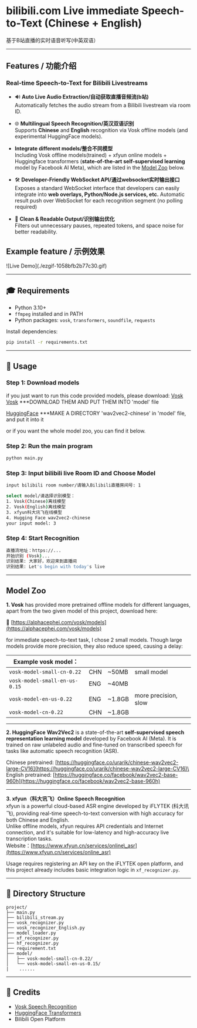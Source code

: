 # bilibili.com Live immediate Speech-to-Text (Chinese + English)

基于B站直播的实时语音听写(中英双语）

---

## Features / 功能介绍

### Real-time Speech-to-Text for Bilibili Livestreams

- 🔊 **Auto Live Audio Extraction/自动获取直播音频流(b站)**\
  Automatically fetches the audio stream from a Bilibili livestream via room ID.

- 🌐 **Multilingual Speech Recognition/英汉双语识别**\
  Supports **Chinese** and **English** recognition via Vosk offline models (and experimental HuggingFace models).

- **Integrate different models/整合不同模型**\
  Including Vosk offline models(trained) + xfyun online models + Huggingface transformers (**state-of-the-art self-supervised learning** model by Facebook AI Meta), which are listed in the [Model Zoo](#model-zoo) below.

- 🛠️ **Developer-Friendly WebSocket API/通过websocket实时输出接口**\
  Exposes a standard WebSocket interface that developers can easily integrate into **web overlays, Python/Node.js services, etc.** Automatic result push over WebSocket for each recognition segment (no polling required)

- 🚨 **Clean & Readable Output/识别输出优化**\
  Filters out unnecessary pauses, repeated tokens, and space noise for better readability.

## Example feature / 示例效果



![Live Demo]\(./ezgif-1058bfb2b77c30.gif)



---

## 🎓 Requirements

- Python 3.10+
- `ffmpeg` installed and in PATH
- Python packages: `vosk`, `transformers`, `soundfile`, `requests`

Install dependencies:

```bash
pip install -r requirements.txt
```

---

## 📖 Usage

### Step 1: Download models
if you just want to run this code provided models, please download:
 [Vosk](https://alphacephei.com/vosk/models/vosk-model-small-en-us-0.15.zip) 
 [Vosk](https://alphacephei.com/vosk/models/vosk-model-small-cn-0.22.zip) 
 ***DOWNLOAD THEM AND PUT THEM INTO 'model' file
 
 [HuggingFace](https://huggingface.co/jonatasgrosman/wav2vec2-large-xlsr-53-chinese-zh-cn/tree/main) 
 ***MAKE A DIRECTORY 'wav2vec2-chinese' in 'model' file, and put it into it

or if you want the whole model zoo, you can find it below.

### Step 2: Run the main program

```bash
python main.py
```

### Step 3: Input bilibili live Room ID and Choose Model

```bash
input bilibili room number/请输入Bilibili直播房间号: 1

select model/请选择识别模型：
1. Vosk(Chinese)离线模型
2. Vosk(English)离线模型
3. xfyun科大讯飞在线模型
4. Hugging Face wav2vec2-chinese
your input model: 3
```

### Step 4: Start Recognition

```bash
直播流地址：https://...
开始识别 (Vosk)...
识别结果: 大家好，欢迎来到直播间
识别结果: Let's begin with today's live
```

---

## Model Zoo

**1. Vosk** has provided more pretrained offline models for different languages, apart from the two given model of this project, download here:

🔗 [https://alphacephei.com/vosk/models](https://alphacephei.com/vosk/models)

for immediate speech-to-text task, I chose 2 small models. Though large models provide more precision, they also reduce speed, causing a delay:

| **Example vosk model：**       |     |         |                      |
| ----------------------------- | --- | ------- | -------------------- |
| `vosk-model-small-cn-0.22`    | CHN | \~50MB  | small model          |
| `vosk-model-small-en-us-0.15` | ENG | \~40MB  |                      |
| `vosk-model-en-us-0.22`       | ENG | \~1.8GB | more precision, slow |
| `vosk-model-cn-0.22`          | CHN | \~1.8GB |                      |

---

**2. HuggingFace** **Wav2Vec2** is a state-of-the-art **self-supervised speech representation learning model** developed by Facebook AI (Meta). It is trained on raw unlabeled audio and fine-tuned on transcribed speech for tasks like automatic speech recognition (ASR).

Chinese pretrained: [https://huggingface.co/urarik/chinese-wav2vec2-large-CV16](https://huggingface.co/urarik/chinese-wav2vec2-large-CV16)\
English pretrained: [https://huggingface.co/facebook/wav2vec2-base-960h](https://huggingface.co/facebook/wav2vec2-base-960h)

---

**3. xfyun（科大讯飞）Online Speech Recognition**\
xfyun is a powerful cloud-based ASR engine developed by iFLYTEK (科大讯飞), providing real-time speech-to-text conversion with high accuracy for both Chinese and English.\
Unlike offline models, xfyun requires API credentials and Internet connection, and it's suitable for low-latency and high-accuracy live transcription tasks.\
Website：[https://www.xfyun.cn/services/online\_asr](https://www.xfyun.cn/services/online_asr)

Usage requires registering an API key on the iFLYTEK open platform, and this project already includes basic integration logic in `xf_recognizer.py`.

---

## 📂 Directory Structure

```
project/
├── main.py
├── bilibili_stream.py
├── vosk_recognizer.py
├── vosk_recognizer_English.py
├── model_loader.py
├── xf_recognizer.py
├── hf_recognizer.py
├── requirement.txt
├── model/
│   ├── vosk-model-small-cn-0.22/
│   └── vosk-model-small-en-us-0.15/
|    ......
```

---

## 🙏 Credits

- [Vosk Speech Recognition](https://alphacephei.com/vosk/)
- [HuggingFace Transformers](https://huggingface.co/models)
- Bilibili Open Platform
